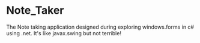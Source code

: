 # Note_Taker

The Note taking application designed during exploring windows.forms in c# using .net. It's like javax.swing but not terrible!
